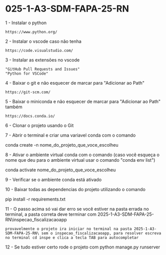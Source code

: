 # 025-1-A3-SDM-FAPA-25-RN

1 - Instalar o python

```
https://www.python.org/
```

2 - Instalar o vscode caso não tenha

```
https://code.visualstudio.com/
```

3 - Instalar as extensões no vscode

```
"GitHub Pull Requests and Issues"
"Python for VSCode"
```

4 - Baixar o git e não esquecer de marcar para "Adicionar ao Path"

```
https://git-scm.com/
```

5 - Baixar o miniconda e não esquecer de marcar para "Adicionar ao Path" também

```
https://docs.conda.io/
```

6 - Clonar o projeto usando o Git

7 - Abrir o terminal e criar uma variavel conda com o comando

conda create -n nome_do_projeto_que_voce_escolheu

8 - Ativar o ambiente virtual conda com o comando (caso você esqueça o nome que deu para o ambiente virtual usar o comando "conda env list")

conda activate nome_do_projeto_que_voce_escolheu

9 - Verificar se o ambiente conda está ativado

10 - Baixar todas as dependencias do projeto utilizando o comando

pip install -r requirements.txt

11 - O passo acima só vai dar erro se você estiver na pasta errada no terminal, a pasta correta deve terminar com 2025-1-A3-SDM-FAPA-25-RN\inspecao_fiscalizacaoapp

    provavelmente o projeto ira iniciar no terminal na pasta 2025-1-A3-SDM-FAPA-25-RN\ sem o inspecao_fiscalizacaoapp, para resolver escreva no terminal cd inspe e clica a tecla TAB para autocompletar

12 - Se tudo estiver certo rode o projeto com python manage.py runserver
